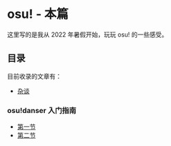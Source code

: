 # osu! - 本篇

这里写的是我从 2022 年暑假开始，玩玩 osu! 的一些感受。

## 目录

目前收录的文章有：

- [杂谈](misc)

### osu!danser 入门指南

- [第一节](danser-wiki/danser-1)
- [第二节](danser-wiki/danser-2)
